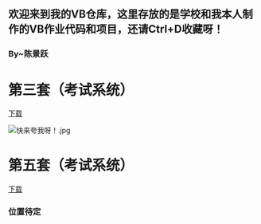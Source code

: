 ## 欢迎来到我的VB仓库，这里存放的是学校和我本人制作的VB作业代码和项目，还请Ctrl+D收藏呀！


### By~陈景跃

# 第三套（考试系统）

[下载](https://17shiyan2.cn/vbcode/3.rar)

![快来夸我呀！.jpg](https://s2.ax1x.com/2019/03/30/ADKVC4.jpg)
	
# 第五套（考试系统）

[下载](https://17shiyan2.cn/vbcode/dl/第五套.rar)

### 位置待定


